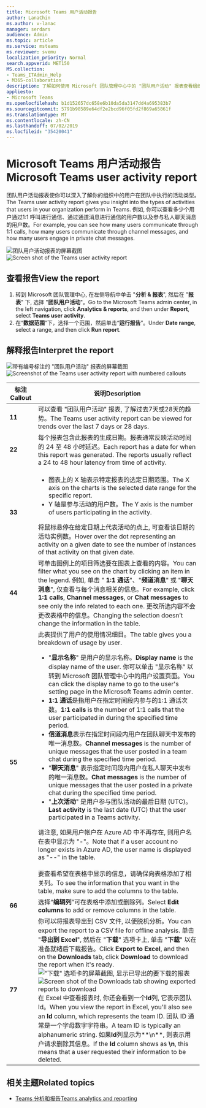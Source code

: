 ```yaml
---
title: Microsoft Teams 用户活动报告
author: LanaChin
ms.author: v-lanac
manager: serdars
audience: Admin
ms.topic: article
ms.service: msteams
ms.reviewer: svemu
localization_priority: Normal
search.appverid: MET150
MS.collection:
- Teams_ITAdmin_Help
- M365-collaboration
description: 了解如何使用 Microsoft 团队管理中心中的 "团队用户活动" 报表查看组织中的用户使用团队的方式。
appliesto:
- Microsoft Teams
ms.openlocfilehash: b1d152657dc658e6b10da5da3147dd4a695383b7
ms.sourcegitcommit: 5791b98589e64df2e2bcd96f05fd2f869a65861f
ms.translationtype: MT
ms.contentlocale: zh-CN
ms.lasthandoff: 07/02/2019
ms.locfileid: "35420041"
---
```

# <a name="microsoft-teams-user-activity-report"></a><span data-ttu-id="a1aa5-103">Microsoft Teams 用户活动报告</span><span class="sxs-lookup"><span data-stu-id="a1aa5-103">Microsoft Teams user activity report</span></span>

<span data-ttu-id="a1aa5-104">团队用户活动报表使你可以深入了解你的组织中的用户在团队中执行的活动类型。</span><span class="sxs-lookup"><span data-stu-id="a1aa5-104">The Teams user activity report gives you insight into the types of activities that users in your organization perform in Teams.</span></span> <span data-ttu-id="a1aa5-105">例如, 你可以查看多少个用户通过1:1 呼叫进行通信、通过通道消息进行通信的用户数以及参与私人聊天消息的用户数。</span><span class="sxs-lookup"><span data-stu-id="a1aa5-105">For example, you can see how many users communicate through 1:1 calls, how many users communicate through channel messages, and how many users engage in private chat messages.</span></span>

<span data-ttu-id="a1aa5-106">![团队用户活动报表的屏幕截图](../media/teams-reports-user-activity.png "Microsoft 团队管理中心中 \"团队用户活动\" 报表的屏幕截图")</span><span class="sxs-lookup"><span data-stu-id="a1aa5-106">![Screen shot of the Teams user activity report](../media/teams-reports-user-activity.png "Screen shot of the Teams user activity report in the Microsoft Teams admin center")</span></span>

## <a name="view-the-report"></a><span data-ttu-id="a1aa5-107">查看报告</span><span class="sxs-lookup"><span data-stu-id="a1aa5-107">View the report</span></span>

1. <span data-ttu-id="a1aa5-108">转到 Microsoft 团队管理中心, 在左侧导航中单击 "**分析 & 报表**", 然后在 "**报表**" 下, 选择 "**团队用户活动**"。</span><span class="sxs-lookup"><span data-stu-id="a1aa5-108">Go to the Microsoft Teams admin center, in the left navigation, click **Analytics & reports**, and then under **Report**, select **Teams user activity**.</span></span> 
2. <span data-ttu-id="a1aa5-109">在“**数据范围**”下，选择一个范围，然后单击“**运行报告**”。</span><span class="sxs-lookup"><span data-stu-id="a1aa5-109">Under **Date range**, select a range, and then click **Run report**.</span></span> 

## <a name="interpret-the-report"></a><span data-ttu-id="a1aa5-110">解释报告</span><span class="sxs-lookup"><span data-stu-id="a1aa5-110">Interpret the report</span></span>

<span data-ttu-id="a1aa5-111">![带有编号标注的 "团队用户活动" 报表的屏幕截图](../media/teams-reports-user-activity-with-callouts.png "Microsoft 团队管理中心中具有编号标注的 \"团队用户活动\" 报表的屏幕截图")</span><span class="sxs-lookup"><span data-stu-id="a1aa5-111">![Screenshot of the Teams user activity report with numbered callouts](../media/teams-reports-user-activity-with-callouts.png "Screenshot of the Teams user activity report in the Microsoft Teams admin center with numbered callouts")</span></span>

|<span data-ttu-id="a1aa5-112">标注</span><span class="sxs-lookup"><span data-stu-id="a1aa5-112">Callout</span></span> |<span data-ttu-id="a1aa5-113">说明</span><span class="sxs-lookup"><span data-stu-id="a1aa5-113">Description</span></span>  |
|--------|-------------|
|<span data-ttu-id="a1aa5-114">**1**</span><span class="sxs-lookup"><span data-stu-id="a1aa5-114">**1**</span></span>   |<span data-ttu-id="a1aa5-115">可以查看 "团队用户活动" 报表, 了解过去7天或28天的趋势。</span><span class="sxs-lookup"><span data-stu-id="a1aa5-115">The Teams user activity report can be viewed for trends over the last 7 days or 28 days.</span></span> |
|<span data-ttu-id="a1aa5-116">**2**</span><span class="sxs-lookup"><span data-stu-id="a1aa5-116">**2**</span></span>   |<span data-ttu-id="a1aa5-p102">每个报表包含此报表的生成日期。报表通常反映活动时间的 24 至 48 小时延迟。</span><span class="sxs-lookup"><span data-stu-id="a1aa5-p102">Each report has a date for when this report was generated. The reports usually reflect a 24 to 48 hour latency from time of activity.</span></span> |
|<span data-ttu-id="a1aa5-119">**3**</span><span class="sxs-lookup"><span data-stu-id="a1aa5-119">**3**</span></span>   |<ul><li><span data-ttu-id="a1aa5-120">图表上的 X 轴表示特定报表的选定日期范围。</span><span class="sxs-lookup"><span data-stu-id="a1aa5-120">The X axis on the charts is the selected date range for the specific report.</span></span> </li><li><span data-ttu-id="a1aa5-121">Y 轴是参与活动的用户数。</span><span class="sxs-lookup"><span data-stu-id="a1aa5-121">The Y axis is the number of users participating in the activity.</span></span></li></ul><span data-ttu-id="a1aa5-122">将鼠标悬停在给定日期上代表活动的点上, 可查看该日期的活动实例数。</span><span class="sxs-lookup"><span data-stu-id="a1aa5-122">Hover over the dot representing an activity on a given date to see the number of instances of that activity on that given date.</span></span> |
|<span data-ttu-id="a1aa5-123">**4**</span><span class="sxs-lookup"><span data-stu-id="a1aa5-123">**4**</span></span>   |<span data-ttu-id="a1aa5-124">可单击图例上的项目筛选要在图表上查看的内容。</span><span class="sxs-lookup"><span data-stu-id="a1aa5-124">You can filter what you see on the chart by clicking an item in the legend.</span></span> <span data-ttu-id="a1aa5-125">例如, 单击 " **1:1 通话**"、"**频道消息**" 或 "**聊天消息**", 仅查看与每个消息相关的信息。</span><span class="sxs-lookup"><span data-stu-id="a1aa5-125">For example, click **1:1 calls**, **Channel messages**, or **Chat messages** to see only the info related to each one.</span></span> <span data-ttu-id="a1aa5-126">更改所选内容不会更改表格中的信息。</span><span class="sxs-lookup"><span data-stu-id="a1aa5-126">Changing the selection doesn’t change the information in the table.</span></span> |
|<span data-ttu-id="a1aa5-127">**5**</span><span class="sxs-lookup"><span data-stu-id="a1aa5-127">**5**</span></span>   |<span data-ttu-id="a1aa5-128">此表提供了用户的使用情况细目。</span><span class="sxs-lookup"><span data-stu-id="a1aa5-128">The table gives you a breakdown of usage by user.</span></span>   <ul><li><span data-ttu-id="a1aa5-129">"**显示名称**" 是用户的显示名称。</span><span class="sxs-lookup"><span data-stu-id="a1aa5-129">**Display name** is the display name of the user.</span></span> <span data-ttu-id="a1aa5-130">你可以单击 "显示名称" 以转到 Microsoft 团队管理中心中的用户设置页面。</span><span class="sxs-lookup"><span data-stu-id="a1aa5-130">You can click the display name to go to the user's setting page in the Microsoft Teams admin center.</span></span></li><li><span data-ttu-id="a1aa5-131">**1:1 通话**是指用户在指定时间段内参与的1:1 通话次数。</span><span class="sxs-lookup"><span data-stu-id="a1aa5-131">**1:1 calls** is the number of 1:1 calls that the user participated in during the specified time period.</span></span></li><li><span data-ttu-id="a1aa5-132">**信道消息**表示在指定时间段内用户在团队聊天中发布的唯一消息数。</span><span class="sxs-lookup"><span data-stu-id="a1aa5-132">**Channel messages** is the number of unique messages that the user posted in a team chat during the specified time period.</span></span></li> <li><span data-ttu-id="a1aa5-133">"**聊天消息**" 表示指定时间段内用户在私人聊天中发布的唯一消息数。</span><span class="sxs-lookup"><span data-stu-id="a1aa5-133">**Chat messages** is the number of unique messages that the user posted in a private chat during the specified time period.</span></span></li>  <li><span data-ttu-id="a1aa5-134">"**上次活动**" 是用户参与团队活动的最后日期 (UTC)。</span><span class="sxs-lookup"><span data-stu-id="a1aa5-134">**Last activity** is the last date (UTC) that the user participated in a Teams activity.</span></span></li> </ul><span data-ttu-id="a1aa5-135">请注意, 如果用户帐户在 Azure AD 中不再存在, 则用户名在表中显示为 "-"。</span><span class="sxs-lookup"><span data-stu-id="a1aa5-135">Note that if a user account no longer exists in Azure AD, the user name is displayed as "--" in the table.</span></span> <br><br><span data-ttu-id="a1aa5-136">要查看希望在表格中显示的信息，请确保向表格添加了相关列。</span><span class="sxs-lookup"><span data-stu-id="a1aa5-136">To see the information that you want in the table, make sure to add the columns to the table.</span></span>
|<span data-ttu-id="a1aa5-137">**6**</span><span class="sxs-lookup"><span data-stu-id="a1aa5-137">**6**</span></span>   |<span data-ttu-id="a1aa5-138">选择“**编辑列**”可在表格中添加或删除列。</span><span class="sxs-lookup"><span data-stu-id="a1aa5-138">Select **Edit columns** to add or remove columns in the table.</span></span> |
|<span data-ttu-id="a1aa5-139">**7**</span><span class="sxs-lookup"><span data-stu-id="a1aa5-139">**7**</span></span>   |<span data-ttu-id="a1aa5-140">你可以将报表导出到 CSV 文件, 以便脱机分析。</span><span class="sxs-lookup"><span data-stu-id="a1aa5-140">You can export the report to a CSV file for offline analysis.</span></span> <span data-ttu-id="a1aa5-141">单击 "**导出到 Excel**", 然后在 "**下载**" 选项卡上, 单击 "**下载**" 以在准备就绪后下载报告。</span><span class="sxs-lookup"><span data-stu-id="a1aa5-141">Click **Export to Excel**, and then on the **Downloads** tab, click **Download** to download the report when it's ready.</span></span><br><span data-ttu-id="a1aa5-142">!["下载" 选项卡的屏幕截图, 显示已导出的要下载的报表](../media/teams-reports-export-to-csv.png)</span><span class="sxs-lookup"><span data-stu-id="a1aa5-142">![Screen shot of the Downloads tab showing exported reports to download](../media/teams-reports-export-to-csv.png)</span></span> <br><span data-ttu-id="a1aa5-143">在 Excel 中查看报表时, 你还会看到一个**Id**列, 它表示团队 Id。</span><span class="sxs-lookup"><span data-stu-id="a1aa5-143">When you view the report in Excel, you'll also see an **Id** column, which represents the team ID.</span></span> <span data-ttu-id="a1aa5-144">团队 ID 通常是一个字母数字字符串。</span><span class="sxs-lookup"><span data-stu-id="a1aa5-144">A team ID is typically an alphanumeric string.</span></span> <span data-ttu-id="a1aa5-145">如果**Id**列显示为**\n**, 则表示用户请求删除其信息。</span><span class="sxs-lookup"><span data-stu-id="a1aa5-145">If the **Id** column shows as **\n**, this means that a user requested their information to be deleted.</span></span> ||

## <a name="related-topics"></a><span data-ttu-id="a1aa5-146">相关主题</span><span class="sxs-lookup"><span data-stu-id="a1aa5-146">Related topics</span></span>
- [<span data-ttu-id="a1aa5-147">Teams 分析和报告</span><span class="sxs-lookup"><span data-stu-id="a1aa5-147">Teams analytics and reporting</span></span>](teams-reporting-reference.md)